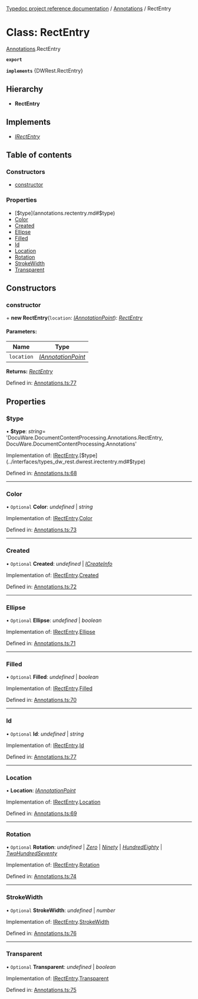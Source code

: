 [Typedoc project reference documentation](../README.md) / [Annotations](../modules/annotations.md) / RectEntry

# Class: RectEntry

[Annotations](../modules/annotations.md).RectEntry

**`export`** 

**`implements`** {DWRest.RectEntry}

## Hierarchy

* **RectEntry**

## Implements

* [*IRectEntry*](../interfaces/types_dw_rest.dwrest.irectentry.md)

## Table of contents

### Constructors

- [constructor](annotations.rectentry.md#constructor)

### Properties

- [$type](annotations.rectentry.md#$type)
- [Color](annotations.rectentry.md#color)
- [Created](annotations.rectentry.md#created)
- [Ellipse](annotations.rectentry.md#ellipse)
- [Filled](annotations.rectentry.md#filled)
- [Id](annotations.rectentry.md#id)
- [Location](annotations.rectentry.md#location)
- [Rotation](annotations.rectentry.md#rotation)
- [StrokeWidth](annotations.rectentry.md#strokewidth)
- [Transparent](annotations.rectentry.md#transparent)

## Constructors

### constructor

\+ **new RectEntry**(`location`: [*IAnnotationPoint*](../interfaces/types_dw_rest.dwrest.iannotationpoint.md)): [*RectEntry*](annotations.rectentry.md)

#### Parameters:

Name | Type |
------ | ------ |
`location` | [*IAnnotationPoint*](../interfaces/types_dw_rest.dwrest.iannotationpoint.md) |

**Returns:** [*RectEntry*](annotations.rectentry.md)

Defined in: [Annotations.ts:77](https://github.com/DocuWare/REST-Sample-TS/blob/6f07cff/src/Annotations.ts#L77)

## Properties

### $type

• **$type**: *string*= 'DocuWare.DocumentContentProcessing.Annotations.RectEntry, DocuWare.DocumentContentProcessing.Annotations'

Implementation of: [IRectEntry](../interfaces/types_dw_rest.dwrest.irectentry.md).[$type](../interfaces/types_dw_rest.dwrest.irectentry.md#$type)

Defined in: [Annotations.ts:68](https://github.com/DocuWare/REST-Sample-TS/blob/6f07cff/src/Annotations.ts#L68)

___

### Color

• `Optional` **Color**: *undefined* \| *string*

Implementation of: [IRectEntry](../interfaces/types_dw_rest.dwrest.irectentry.md).[Color](../interfaces/types_dw_rest.dwrest.irectentry.md#color)

Defined in: [Annotations.ts:73](https://github.com/DocuWare/REST-Sample-TS/blob/6f07cff/src/Annotations.ts#L73)

___

### Created

• `Optional` **Created**: *undefined* \| [*ICreateInfo*](../interfaces/types_dw_rest.dwrest.icreateinfo.md)

Implementation of: [IRectEntry](../interfaces/types_dw_rest.dwrest.irectentry.md).[Created](../interfaces/types_dw_rest.dwrest.irectentry.md#created)

Defined in: [Annotations.ts:72](https://github.com/DocuWare/REST-Sample-TS/blob/6f07cff/src/Annotations.ts#L72)

___

### Ellipse

• `Optional` **Ellipse**: *undefined* \| *boolean*

Implementation of: [IRectEntry](../interfaces/types_dw_rest.dwrest.irectentry.md).[Ellipse](../interfaces/types_dw_rest.dwrest.irectentry.md#ellipse)

Defined in: [Annotations.ts:71](https://github.com/DocuWare/REST-Sample-TS/blob/6f07cff/src/Annotations.ts#L71)

___

### Filled

• `Optional` **Filled**: *undefined* \| *boolean*

Implementation of: [IRectEntry](../interfaces/types_dw_rest.dwrest.irectentry.md).[Filled](../interfaces/types_dw_rest.dwrest.irectentry.md#filled)

Defined in: [Annotations.ts:70](https://github.com/DocuWare/REST-Sample-TS/blob/6f07cff/src/Annotations.ts#L70)

___

### Id

• `Optional` **Id**: *undefined* \| *string*

Implementation of: [IRectEntry](../interfaces/types_dw_rest.dwrest.irectentry.md).[Id](../interfaces/types_dw_rest.dwrest.irectentry.md#id)

Defined in: [Annotations.ts:77](https://github.com/DocuWare/REST-Sample-TS/blob/6f07cff/src/Annotations.ts#L77)

___

### Location

• **Location**: [*IAnnotationPoint*](../interfaces/types_dw_rest.dwrest.iannotationpoint.md)

Implementation of: [IRectEntry](../interfaces/types_dw_rest.dwrest.irectentry.md).[Location](../interfaces/types_dw_rest.dwrest.irectentry.md#location)

Defined in: [Annotations.ts:69](https://github.com/DocuWare/REST-Sample-TS/blob/6f07cff/src/Annotations.ts#L69)

___

### Rotation

• `Optional` **Rotation**: *undefined* \| [*Zero*](../enums/types_dw_rest.dwrest.rotation.md#zero) \| [*Ninety*](../enums/types_dw_rest.dwrest.rotation.md#ninety) \| [*HundredEighty*](../enums/types_dw_rest.dwrest.rotation.md#hundredeighty) \| [*TwoHundredSeventy*](../enums/types_dw_rest.dwrest.rotation.md#twohundredseventy)

Implementation of: [IRectEntry](../interfaces/types_dw_rest.dwrest.irectentry.md).[Rotation](../interfaces/types_dw_rest.dwrest.irectentry.md#rotation)

Defined in: [Annotations.ts:74](https://github.com/DocuWare/REST-Sample-TS/blob/6f07cff/src/Annotations.ts#L74)

___

### StrokeWidth

• `Optional` **StrokeWidth**: *undefined* \| *number*

Implementation of: [IRectEntry](../interfaces/types_dw_rest.dwrest.irectentry.md).[StrokeWidth](../interfaces/types_dw_rest.dwrest.irectentry.md#strokewidth)

Defined in: [Annotations.ts:76](https://github.com/DocuWare/REST-Sample-TS/blob/6f07cff/src/Annotations.ts#L76)

___

### Transparent

• `Optional` **Transparent**: *undefined* \| *boolean*

Implementation of: [IRectEntry](../interfaces/types_dw_rest.dwrest.irectentry.md).[Transparent](../interfaces/types_dw_rest.dwrest.irectentry.md#transparent)

Defined in: [Annotations.ts:75](https://github.com/DocuWare/REST-Sample-TS/blob/6f07cff/src/Annotations.ts#L75)
